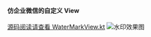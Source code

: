 #### 仿企业微信的自定义 View 

[源码阅读请查看 WaterMarkView.kt](!https://github.com/lxhAndSmh/SourceCodeDemo/blob/master/app/src/main/java/com/botpy/sourcecodedemo/view/WaterMarkView.kt)
![水印效果图](https://github.com/lxhAndSmh/SourceCodeDemo/blob/master/app/src/main/java/com/botpy/sourcecodedemo/image/WaterMark.png)